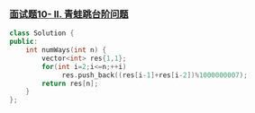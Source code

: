 ### [面试题10- II. 青蛙跳台阶问题](https://leetcode-cn.com/problems/qing-wa-tiao-tai-jie-wen-ti-lcof/)

```c++
class Solution {
public:
    int numWays(int n) {
        vector<int> res{1,1};
        for(int i=2;i<=n;++i)
             res.push_back((res[i-1]+res[i-2])%1000000007);
        return res[n];
    }
};
```
